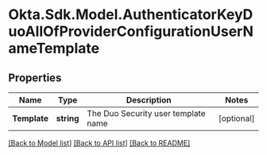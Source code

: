 # Okta.Sdk.Model.AuthenticatorKeyDuoAllOfProviderConfigurationUserNameTemplate

## Properties

Name | Type | Description | Notes
------------ | ------------- | ------------- | -------------
**Template** | **string** | The Duo Security user template name | [optional] 

[[Back to Model list]](../README.md#documentation-for-models) [[Back to API list]](../README.md#documentation-for-api-endpoints) [[Back to README]](../README.md)

